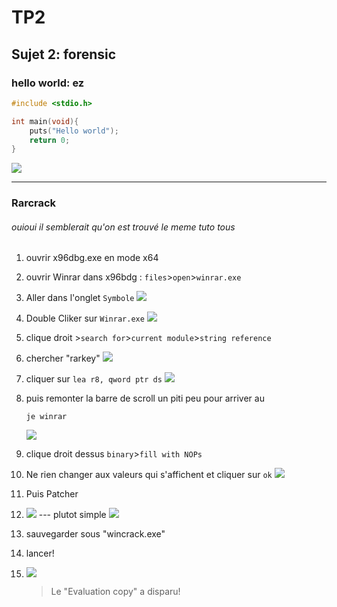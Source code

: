 # TP2

## Sujet 2: forensic

### hello world: ez

```c 
#include <stdio.h>

int main(void){
    puts("Hello world");
    return 0;
}
```

![](https://i.imgur.com/vLiw94F.png)

---
### Rarcrack 
######  ouioui il semblerait qu'on est trouvé le meme tuto tous 

1. ouvrir x96dbg.exe en mode x64
2. ouvrir Winrar dans x96bdg : `files`>`open`>`winrar.exe`
3. Aller dans l'onglet `Symbole` ![](https://i.imgur.com/z29MeEi.png)
4. Double Cliker sur ``Winrar.exe`` ![](https://i.imgur.com/wPGzSiI.png)
5. clique droit >`search for`>`current module`>`string reference`
6. chercher "rarkey" ![](https://i.imgur.com/aphhq2Z.png)
7. cliquer sur ``lea r8, qword ptr ds`` ![](https://i.imgur.com/05SJO9O.png)
8. puis remonter la barre de scroll un piti peu pour arriver au 
    ```assembly
    je winrar
    ```
    ![](https://i.imgur.com/jwJDpKm.png)
9. clique droit dessus `binary`>`fill with NOPs`
10. Ne rien changer aux valeurs qui s'affichent et cliquer sur `ok` ![](https://i.imgur.com/SShDKVb.png)
11. Puis Patcher 
12. ![](https://i.imgur.com/J2wRvU9.png) 
    --- plutot simple
    ![](https://i.imgur.com/qUEEhdC.png)
    
12. sauvegarder sous "wincrack.exe"
13. lancer!
14. ![](https://i.imgur.com/KEFBqbJ.png)
    >Le "Evaluation copy" a disparu!
